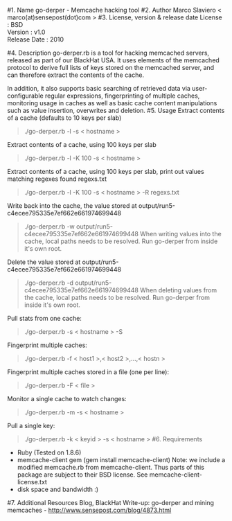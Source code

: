 #1. Name
go-derper - Memcache hacking tool
#2. Author
Marco Slaviero < marco(at)sensepost(dot)com >
#3. License, version & release date
License : BSD  
Version : v1.0  
Release Date : 2010

#4. Description
go-derper.rb is a tool for hacking memcached servers, released as part of our BlackHat USA. It uses elements of the memcached protocol to derive full lists of keys stored on the memcached server, and can therefore extract the contents of the cache.

In addition, it also supports basic searching of retrieved data via user-configurable regular expressions, fingerprinting of multiple caches, monitoring usage in caches as well as basic cache content manipulations such as value insertion, overwrites and deletion.
#5. Usage
Extract contents of a cache (defaults to 10 keys per slab)
> ./go-derper.rb -l -s < hostname >

Extract contents of a cache, using 100 keys per slab
> ./go-derper.rb -l -K 100 -s < hostname >

Extract contents of a cache, using 100 keys per slab, print out values matching regexes found regexs.txt
> ./go-derper.rb -l -K 100 -s < hostname > -R regexs.txt

Write back into the cache, the value stored at output/run5-c4ecee795335e7ef662e661974699448
> ./go-derper.rb -w output/run5-c4ecee795335e7ef662e661974699448
When writing values into the cache, local paths needs to be resolved. Run go-derper from inside it's
own root.

Delete the value stored at output/run5-c4ecee795335e7ef662e661974699448
> ./go-derper.rb -d output/run5-c4ecee795335e7ef662e661974699448
When deleting values from the cache, local paths needs to be resolved. Run go-derper from inside it's
own root.

Pull stats from one cache:
> ./go-derper.rb -s < hostname > -S

Fingerprint multiple caches:
> ./go-derper.rb -f < host1 >,< host2 >,...,< hostn >

Fingerprint multiple caches stored in a file (one per line):
> ./go-derper.rb -F < file >

Monitor a single cache to watch changes:
> ./go-derper.rb -m -s < hostname > 

Pull a single key:
> ./go-derper.rb -k < keyid > -s < hostname >
#6. Requirements
- Ruby (Tested on 1.8.6)
- memcache-client gem (gem install memcache-client)
Note: we include a modified memcache.rb from memcache-client. Thus parts of this package
are subject to their BSD license. See memcache-client-license.txt
- disk space and bandwidth :)

#7. Additional Resources 
Blog, BlackHat Write-up: go-derper and mining memcaches - http://www.sensepost.com/blog/4873.html
